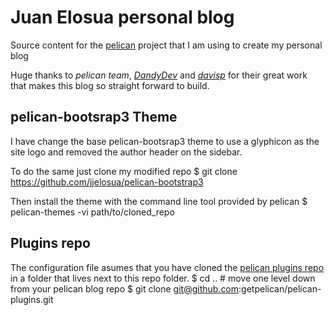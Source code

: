 Juan Elosua personal blog
=========================

Source content for the [pelican](http://blog.getpelican.com) project that
I am using to create my personal blog

Huge thanks to _pelican team_, _[DandyDev](https://github.com/DandyDev/pelican-bootstrap3)_ and _[davisp](https://github.com/davisp/ghp-import)_ for their great work that makes this blog so straight forward to build.

## pelican-bootsrap3 Theme

I have change the base pelican-bootsrap3 theme to use a glyphicon as the site logo and removed the author header on the sidebar.

To do the same just clone my modified repo
    $ git clone https://github.com/jjelosua/pelican-bootstrap3

Then install the theme with the command line tool provided by pelican
    $ pelican-themes -vi path/to/cloned_repo


## Plugins repo

The configuration file asumes that you have cloned the [pelican plugins repo](https://github.com/getpelican/pelican-plugins) in a folder that lives next to this repo folder. 
    $ cd .. # move one level down from your pelican blog repo
    $ git clone git@github.com:getpelican/pelican-plugins.git




